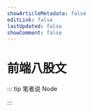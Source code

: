 ```yaml
---
showArticleMetadata: false
editLink: false
lastUpdated: false
showComment: false
---
```


# 前端八股文

::: tip 笔者说
Node


:::